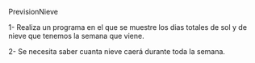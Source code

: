 PrevisionNieve

1-	Realiza un programa en el que se muestre los dias totales de sol y de nieve que tenemos la semana que viene.

2-	Se necesita saber cuanta nieve caerá durante toda la semana.
